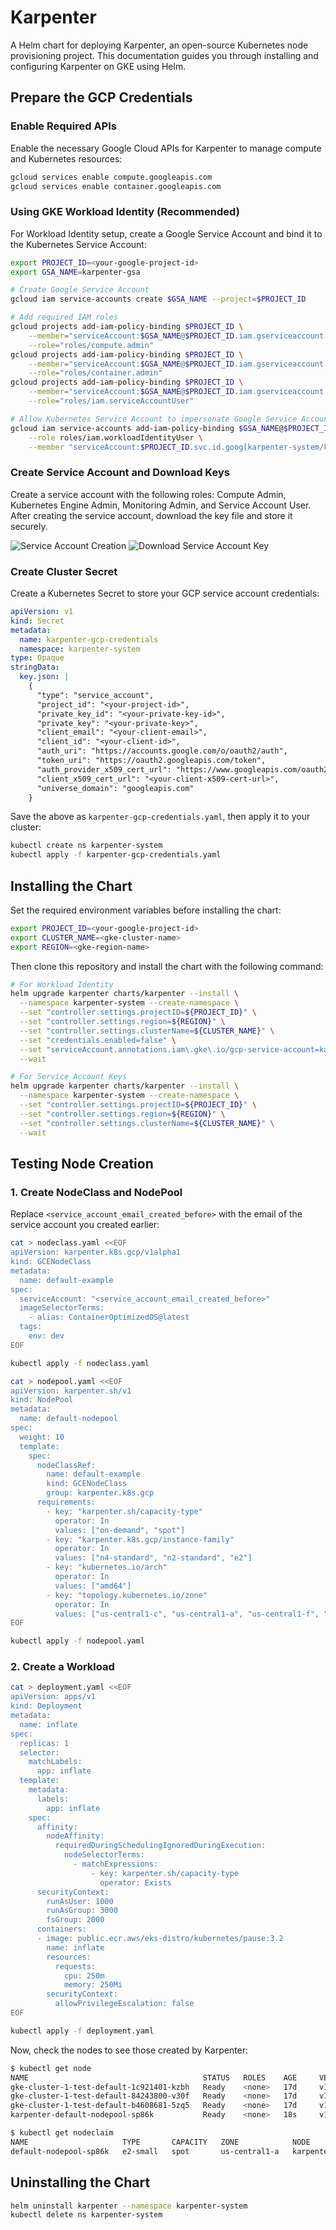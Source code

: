 # Karpenter

A Helm chart for deploying Karpenter, an open-source Kubernetes node provisioning project.
This documentation guides you through installing and configuring Karpenter on GKE using Helm.

## Prepare the GCP Credentials

### Enable Required APIs

Enable the necessary Google Cloud APIs for Karpenter to manage compute and Kubernetes resources:

```sh
gcloud services enable compute.googleapis.com
gcloud services enable container.googleapis.com
```

### Using GKE Workload Identity (Recommended)

For Workload Identity setup, create a Google Service Account and bind it to the Kubernetes Service Account:

```sh
export PROJECT_ID=<your-google-project-id>
export GSA_NAME=karpenter-gsa

# Create Google Service Account
gcloud iam service-accounts create $GSA_NAME --project=$PROJECT_ID

# Add required IAM roles
gcloud projects add-iam-policy-binding $PROJECT_ID \
    --member="serviceAccount:$GSA_NAME@$PROJECT_ID.iam.gserviceaccount.com" \
    --role="roles/compute.admin"
gcloud projects add-iam-policy-binding $PROJECT_ID \
    --member="serviceAccount:$GSA_NAME@$PROJECT_ID.iam.gserviceaccount.com" \
    --role="roles/container.admin"
gcloud projects add-iam-policy-binding $PROJECT_ID \
    --member="serviceAccount:$GSA_NAME@$PROJECT_ID.iam.gserviceaccount.com" \
    --role="roles/iam.serviceAccountUser"

# Allow Kubernetes Service Account to impersonate Google Service Account
gcloud iam service-accounts add-iam-policy-binding $GSA_NAME@$PROJECT_ID.iam.gserviceaccount.com \
    --role roles/iam.workloadIdentityUser \
    --member "serviceAccount:$PROJECT_ID.svc.id.goog[karpenter-system/karpenter]"
```

### Create Service Account and Download Keys

Create a service account with the following roles: Compute Admin, Kubernetes Engine Admin, Monitoring Admin, and Service Account User. After creating the service account, download the key file and store it securely.

![Service Account Creation](../docs/images/serviceaccount.png)
![Download Service Account Key](../docs/images/keys.png)

### Create Cluster Secret

Create a Kubernetes Secret to store your GCP service account credentials:

```yaml
apiVersion: v1
kind: Secret
metadata:
  name: karpenter-gcp-credentials
  namespace: karpenter-system
type: Opaque
stringData:
  key.json: |
    {
      "type": "service_account",
      "project_id": "<your-project-id>",
      "private_key_id": "<your-private-key-id>",
      "private_key": "<your-private-key>",
      "client_email": "<your-client-email>",
      "client_id": "<your-client-id>",
      "auth_uri": "https://accounts.google.com/o/oauth2/auth",
      "token_uri": "https://oauth2.googleapis.com/token",
      "auth_provider_x509_cert_url": "https://www.googleapis.com/oauth2/v1/certs",
      "client_x509_cert_url": "<your-client-x509-cert-url>",
      "universe_domain": "googleapis.com"
    }
```

Save the above as `karpenter-gcp-credentials.yaml`, then apply it to your cluster:

```sh
kubectl create ns karpenter-system
kubectl apply -f karpenter-gcp-credentials.yaml
```

## Installing the Chart

Set the required environment variables before installing the chart:

```sh
export PROJECT_ID=<your-google-project-id>
export CLUSTER_NAME=<gke-cluster-name>
export REGION=<gke-region-name>
```

Then clone this repository and install the chart with the following command:

```sh
# For Workload Identity
helm upgrade karpenter charts/karpenter --install \
  --namespace karpenter-system --create-namespace \
  --set "controller.settings.projectID=${PROJECT_ID}" \
  --set "controller.settings.region=${REGION}" \
  --set "controller.settings.clusterName=${CLUSTER_NAME}" \
  --set "credentials.enabled=false" \
  --set "serviceAccount.annotations.iam\.gke\.io/gcp-service-account=karpenter-gsa@${PROJECT_ID}.iam.gserviceaccount.com" \
  --wait

# For Service Account Keys
helm upgrade karpenter charts/karpenter --install \
  --namespace karpenter-system --create-namespace \
  --set "controller.settings.projectID=${PROJECT_ID}" \
  --set "controller.settings.region=${REGION}" \
  --set "controller.settings.clusterName=${CLUSTER_NAME}" \
  --wait
```

## Testing Node Creation

### 1. Create NodeClass and NodePool

Replace `<service_account_email_created_before>` with the email of the service account you created earlier:

```sh
cat > nodeclass.yaml <<EOF
apiVersion: karpenter.k8s.gcp/v1alpha1
kind: GCENodeClass
metadata:
  name: default-example
spec:
  serviceAccount: "<service_account_email_created_before>"
  imageSelectorTerms:
    - alias: ContainerOptimizedOS@latest
  tags:
    env: dev
EOF

kubectl apply -f nodeclass.yaml

cat > nodepool.yaml <<EOF
apiVersion: karpenter.sh/v1
kind: NodePool
metadata:
  name: default-nodepool
spec:
  weight: 10
  template:
    spec:
      nodeClassRef:
        name: default-example
        kind: GCENodeClass
        group: karpenter.k8s.gcp
      requirements:
        - key: "karpenter.sh/capacity-type"
          operator: In
          values: ["on-demand", "spot"]
        - key: "karpenter.k8s.gcp/instance-family"
          operator: In
          values: ["n4-standard", "n2-standard", "e2"]
        - key: "kubernetes.io/arch"
          operator: In
          values: ["amd64"]
        - key: "topology.kubernetes.io/zone"
          operator: In
          values: ["us-central1-c", "us-central1-a", "us-central1-f", "us-central1-b"]
EOF

kubectl apply -f nodepool.yaml
```

### 2. Create a Workload

```sh
cat > deployment.yaml <<EOF
apiVersion: apps/v1
kind: Deployment
metadata:
  name: inflate
spec:
  replicas: 1
  selector:
    matchLabels:
      app: inflate
  template:
    metadata:
      labels:
        app: inflate
    spec:
      affinity:
        nodeAffinity:
          requiredDuringSchedulingIgnoredDuringExecution:
            nodeSelectorTerms:
              - matchExpressions:
                  - key: karpenter.sh/capacity-type
                    operator: Exists
      securityContext:
        runAsUser: 1000
        runAsGroup: 3000
        fsGroup: 2000
      containers:
      - image: public.ecr.aws/eks-distro/kubernetes/pause:3.2
        name: inflate
        resources:
          requests:
            cpu: 250m
            memory: 250Mi
        securityContext:
          allowPrivilegeEscalation: false
EOF

kubectl apply -f deployment.yaml
```

Now, check the nodes to see those created by Karpenter:

```sh
$ kubectl get node
NAME                                       STATUS   ROLES    AGE     VERSION
gke-cluster-1-test-default-1c921401-kzbh   Ready    <none>   17d     v1.32.4-gke.1415000
gke-cluster-1-test-default-84243800-v30f   Ready    <none>   17d     v1.32.4-gke.1415000
gke-cluster-1-test-default-b4608681-5zq5   Ready    <none>   17d     v1.32.4-gke.1415000
karpenter-default-nodepool-sp86k           Ready    <none>   18s     v1.32.4-gke.1415000

$ kubectl get nodeclaim
NAME                     TYPE       CAPACITY   ZONE            NODE                               READY   AGE
default-nodepool-sp86k   e2-small   spot       us-central1-a   karpenter-default-nodepool-sp86k   True    46s
```

## Uninstalling the Chart

```sh
helm uninstall karpenter --namespace karpenter-system
kubectl delete ns karpenter-system
```

